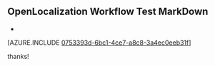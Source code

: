 ## OpenLocalization Workflow Test MarkDown
* 

[AZURE.INCLUDE [0753393d-6bc1-4ce7-a8c8-3a4ec0eeb31f](calleeMd1.md)]

 
thanks!
